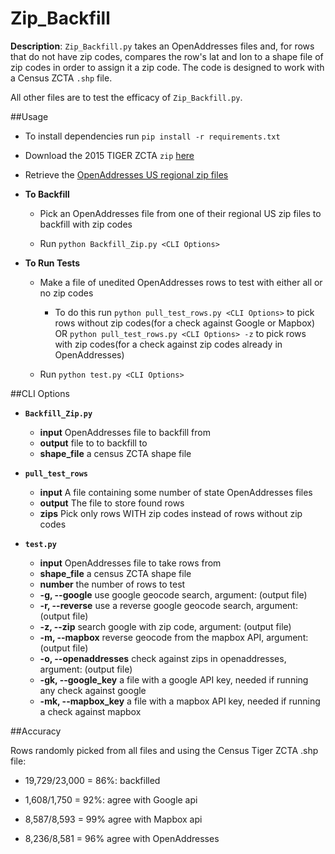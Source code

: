 # Zip_Backfill

**Description**: `Zip_Backfill.py` takes an OpenAddresses files and, for rows that do not have zip codes, compares the row's lat and lon to a shape file of zip codes in order to assign it a zip code. The code is designed to work with a Census ZCTA `.shp` file.

All other files are to test the efficacy of `Zip_Backfill.py`.

##Usage

- To install dependencies run `pip install -r requirements.txt`

- Download the 2015 TIGER ZCTA `zip` [here](https://www.census.gov/geo/maps-data/data/tiger-line.html)

- Retrieve the [OpenAddresses US regional zip files](http://results.openaddresses.io/)

- **To Backfill**

	- Pick an OpenAddresses file from one of their regional US zip files to backfill with zip codes

	- Run `python Backfill_Zip.py <CLI Options>`

- **To Run Tests**

	- Make a file of unedited OpenAddresses rows to test with either all or no zip codes

		- To do this run `python pull_test_rows.py <CLI Options>` to pick rows without zip codes(for a check against Google or Mapbox) OR `python pull_test_rows.py <CLI Options> -z` to pick rows with zip codes(for a check against zip codes already in OpenAddresses)

	- Run `python test.py <CLI Options>`

##CLI Options

- **`Backfill_Zip.py`**

	- **input** OpenAddresses file to backfill from
	- **output** file to to backfill to
	- **shape_file** a census ZCTA shape file

- **`pull_test_rows`**

	- **input** A file containing some number of state OpenAddresses files
	- **output** The file to store found rows
	- **zips** Pick only rows WITH zip codes instead of rows without zip codes

- **`test.py`**

	- **input** OpenAddresses file to take rows from
	- **shape_file** a census ZCTA shape file
	- **number** the number of rows to test
	- **-g, --google** use google geocode search, argument: (output file)
	- **-r, --reverse** use a reverse google geocode search, argument: (output file)
	- **-z, --zip** search google with zip code, argument: (output file)
	- **-m, --mapbox** reverse geocode from the mapbox API, argument: (output file)
	- **-o, --openaddresses** check against zips in openaddresses, argument: (output file)
	- **-gk, --google_key** a file with a google API key, needed if running any check against google
	- **-mk, --mapbox_key** a file with a mapbox API key, needed if running a check against mapbox


##Accuracy

Rows randomly picked from all files and using the Census Tiger ZCTA .shp file:

- 19,729/23,000 = 86%: backfilled

- 1,608/1,750 = 92%: agree with Google api

- 8,587/8,593 = 99% agree with Mapbox api

- 8,236/8,581 = 96% agree with OpenAddresses



